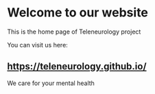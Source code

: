 # Welcome to our website
This is the home page of Teleneurology project

You can visit us here:
## https://teleneurology.github.io/

We care for your mental health
